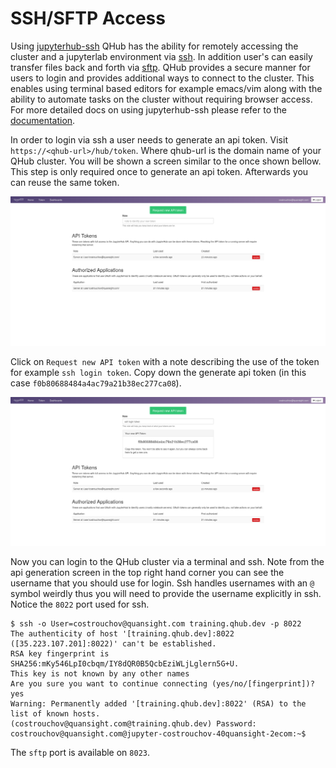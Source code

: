 # SSH/SFTP Access

Using [jupyterhub-ssh](https://github.com/yuvipanda/jupyterhub-ssh)
QHub has the ability for remotely accessing the cluster and a
jupyterlab environment via
[ssh](https://en.wikipedia.org/wiki/Secure_Shell). In addition user's
can easily transfer files back and forth via
[sftp](https://en.wikipedia.org/wiki/SSH_File_Transfer_Protocol). QHub
provides a secure manner for users to login and provides additional
ways to connect to the cluster. This enables using terminal based
editors for example emacs/vim along with the ability to automate tasks on the
cluster without requiring browser access. For more detailed docs on
using jupyterhub-ssh please refer to the
[documentation](https://jupyterhub-ssh.readthedocs.io/en/latest/index.html).

In order to login via ssh a user needs to generate an api token. Visit
`https://<qhub-url>/hub/token`. Where qhub-url is the domain name of
your QHub cluster. You will be shown a screen similar to the once
shown bellow. This step is only required once to generate an api
token. Afterwards you can reuse the same token.

![qhub api token](../images/qhub_api_token.png)

Click on `Request new API token` with a note describing the use of the
token for example `ssh login token`. Copy down the generate api token (in
this case ` f0b80688484a4ac79a21b38ec277ca08 `).

![qhub api token generated](../images/qhub_api_token_generated.png)

Now you can login to the QHub cluster via a terminal and ssh. Note
from the api generation screen in the top right hand corner you can
see the username that you should use for login. Ssh handles usernames
with an `@` symbol weirdly thus you will need to provide the username
explicitly in ssh. Notice the `8022` port used for ssh.

```
$ ssh -o User=costrouchov@quansight.com training.qhub.dev -p 8022
The authenticity of host '[training.qhub.dev]:8022 ([35.223.107.201]:8022)' can't be established.
RSA key fingerprint is SHA256:mKy546LpI0cbqm/IY8dQR0B5QcbEziWLjLglern5G+U.
This key is not known by any other names
Are you sure you want to continue connecting (yes/no/[fingerprint])? yes
Warning: Permanently added '[training.qhub.dev]:8022' (RSA) to the list of known hosts.
(costrouchov@quansight.com@training.qhub.dev) Password:
costrouchov@quansight.com@jupyter-costrouchov-40quansight-2ecom:~$
```

The `sftp` port is available on `8023`.
